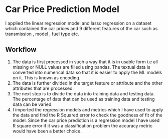 # Car Price Prediction Model 

I applied the linear regression model and lasso regression on a dataset which contained the car prices and 9 different features of the car such as transmission , model , fuel type etc. 

## Workflow 

1) The data is first processed in such a way that it is in usable form i.e all missing or NULL values are filled using pandas. The textual data is converted into numerical data so that it is easier to apply the ML models on it.
   This is known as encoding. 
2) The data is further divided in the target feature or attribute and the other attributes that are processed.
3) The next step is to divide the data into training data and testing data. The percentage of data that can be used as training data and testing data can be varied.
4) I imported the regression models and metrics which I have used to apply the data and find the R Squared error to check the goodness of fit of the model. 
   Since the car price prediction is a regression model I have used R square error if it was a classification problem the accuracy metric would have been a better choice. 





